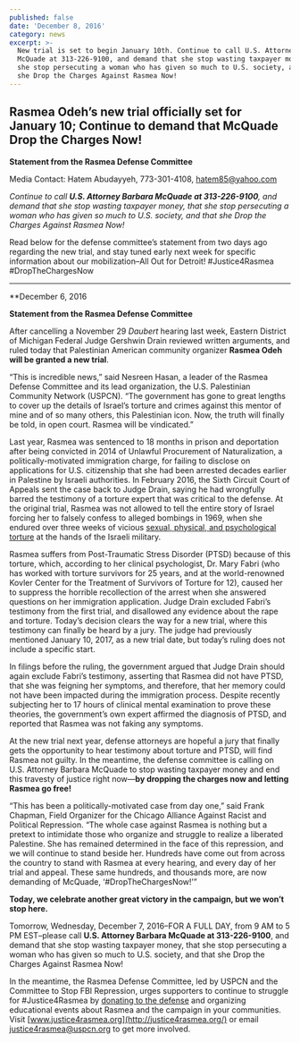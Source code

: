 ```yaml
---
published: false
date: 'December 8, 2016'
category: news
excerpt: >-
  New trial is set to begin January 10th. Continue to call U.S. Attorney Barbara
  McQuade at 313-226-9100, and demand that she stop wasting taxpayer money, that
  she stop persecuting a woman who has given so much to U.S. society, and that
  she Drop the Charges Against Rasmea Now!
---
```

## Rasmea Odeh’s new trial officially set for January 10; Continue to demand that McQuade Drop the Charges Now!

**Statement from the Rasmea Defense Committee**

Media Contact: Hatem Abudayyeh, 773-301-4108, hatem85@yahoo.com

_Continue to call **U.S. Attorney Barbara McQuade at 313-226-9100**, and demand that she stop wasting taxpayer money, that she stop persecuting a woman who has given so much to U.S. society, and that she Drop the Charges Against Rasmea Now!_

Read below for the defense committee’s statement from two days ago regarding the new trial, and stay tuned early next week for specific information about our mobilization–All Out for Detroit! #Justice4Rasmea #DropTheChargesNow

******************************************************

**December 6, 2016

**Statement from the Rasmea Defense Committee**

After cancelling a November 29 _Daubert_ hearing last week, Eastern District of Michigan Federal Judge Gershwin Drain reviewed written arguments, and ruled today that Palestinian American community organizer **Rasmea Odeh will be granted a new trial**.

“This is incredible news,” said Nesreen Hasan, a leader of the Rasmea Defense Committee and its lead organization, the U.S. Palestinian Community Network (USPCN). “The government has gone to great lengths to cover up the details of Israel’s torture and crimes against this mentor of mine and of so many others, this Palestinian icon. Now, the truth will finally be told, in open court.  Rasmea will be vindicated.”

Last year, Rasmea was sentenced to 18 months in prison and deportation after being convicted in 2014 of Unlawful Procurement of Naturalization, a politically-motivated immigration charge, for failing to disclose on applications for U.S. citizenship that she had been arrested decades earlier in Palestine by Israeli authorities. In February 2016, the Sixth Circuit Court of Appeals sent the case back to Judge Drain, saying he had wrongfully barred the testimony of a torture expert that was critical to the defense. At the original trial, Rasmea was not allowed to tell the entire story of Israel forcing her to falsely confess to alleged bombings in 1969, when she endured over three weeks of vicious [sexual, physical, and psychological torture](http://www.truth-out.org/news/item/25910-tortured-and-raped-by-israel-persecuted-by-the-united-states) at the hands of the Israeli military.

Rasmea suffers from Post-Traumatic Stress Disorder (PTSD) because of this torture, which, according to her clinical psychologist, Dr. Mary Fabri (who has worked with torture survivors for 25 years, and at the world-renowned Kovler Center for the Treatment of Survivors of Torture for 12), caused her to suppress the horrible recollection of the arrest when she answered questions on her immigration application. Judge Drain excluded Fabri’s testimony from the first trial, and disallowed any evidence about the rape and torture. Today’s decision clears the way for a new trial, where this testimony can finally be heard by a jury. The judge had previously mentioned January 10, 2017, as a new trial date, but today’s ruling does not include a specific start.

In filings before the ruling, the government argued that Judge Drain should again exclude Fabri’s testimony, asserting that Rasmea did not have PTSD, that she was feigning her symptoms, and therefore, that her memory could not have been impacted during the immigration process. Despite recently subjecting her to 17 hours of clinical mental examination to prove these theories, the government’s own expert affirmed the diagnosis of PTSD, and reported that Rasmea was not faking any symptoms.

At the new trial next year, defense attorneys are hopeful a jury that finally gets the opportunity to hear testimony about torture and PTSD, will find Rasmea not guilty.  In the meantime, the defense committee is calling on U.S. Attorney Barbara McQuade to stop wasting taxpayer money and end this travesty of justice right now—**by dropping the charges now and letting Rasmea go free!**

“This has been a politically-motivated case from day one,” said Frank Chapman, Field Organizer for the Chicago Alliance Against Racist and Political Repression. “The whole case against Rasmea is nothing but a pretext to intimidate those who organize and struggle to realize a liberated Palestine. She has remained determined in the face of this repression, and we will continue to stand beside her. Hundreds have come out from across the country to stand with Rasmea at every hearing, and every day of her trial and appeal. These same hundreds, and thousands more, are now demanding of McQuade, ‘#DropTheChargesNow!’”

**Today, we celebrate another great victory in the campaign, but we won’t stop here.**

Tomorrow, Wednesday, December 7, 2016–FOR A FULL DAY, from 9 AM to 5 PM EST–please call **U.S. Attorney Barbara McQuade at 313-226-9100**, and demand that she stop wasting taxpayer money, that she stop persecuting a woman who has given so much to U.S. society, and that she Drop the Charges Against Rasmea Now!

In the meantime, the Rasmea Defense Committee, led by USPCN and the Committee to Stop FBI Repression, urges supporters to continue to struggle for #Justice4Rasmea by [donating to the defense](http://justice4rasmea.org/donate/) and organizing educational events about Rasmea and the campaign in your communities. Visit [www.justice4rasmea.org](http://justice4rasmea.org/) or email [justice4rasmea@uspcn.org](mailto:justice4rasmea@uspcn.org) to get more involved.
